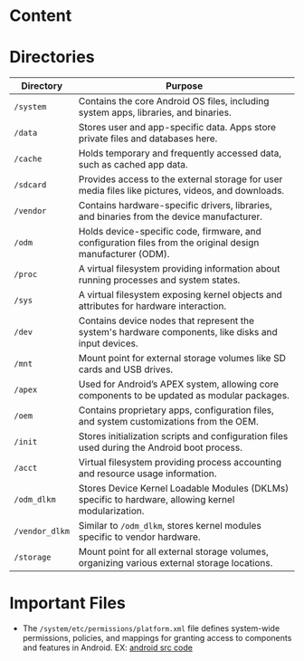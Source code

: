 # Content

# Directories

| Directory        | Purpose                                                                                           |
|------------------|---------------------------------------------------------------------------------------------------|
| `/system`        | Contains the core Android OS files, including system apps, libraries, and binaries.               |
| `/data`          | Stores user and app-specific data. Apps store private files and databases here.                   |
| `/cache`         | Holds temporary and frequently accessed data, such as cached app data.                            |
| `/sdcard`        | Provides access to the external storage for user media files like pictures, videos, and downloads.|
| `/vendor`        | Contains hardware-specific drivers, libraries, and binaries from the device manufacturer.         |
| `/odm`           | Holds device-specific code, firmware, and configuration files from the original design manufacturer (ODM). |
| `/proc`          | A virtual filesystem providing information about running processes and system states.             |
| `/sys`           | A virtual filesystem exposing kernel objects and attributes for hardware interaction.             |
| `/dev`           | Contains device nodes that represent the system's hardware components, like disks and input devices. |
| `/mnt`           | Mount point for external storage volumes like SD cards and USB drives.                            |
| `/apex`          | Used for Android’s APEX system, allowing core components to be updated as modular packages.        |
| `/oem`           | Contains proprietary apps, configuration files, and system customizations from the OEM.           |
| `/init`          | Stores initialization scripts and configuration files used during the Android boot process.       |
| `/acct`          | Virtual filesystem providing process accounting and resource usage information.                   |
| `/odm_dlkm`      | Stores Device Kernel Loadable Modules (DKLMs) specific to hardware, allowing kernel modularization.|
| `/vendor_dlkm`   | Similar to `/odm_dlkm`, stores kernel modules specific to vendor hardware.                        |
| `/storage`       | Mount point for all external storage volumes, organizing various external storage locations.       |

# Important Files
- The `/system/etc/permissions/platform.xml` file defines system-wide permissions, policies, and mappings for granting access to components and features in Android. EX: [android src code](https://android.googlesource.com/platform/frameworks/base/+/master/data/etc/platform.xml)
